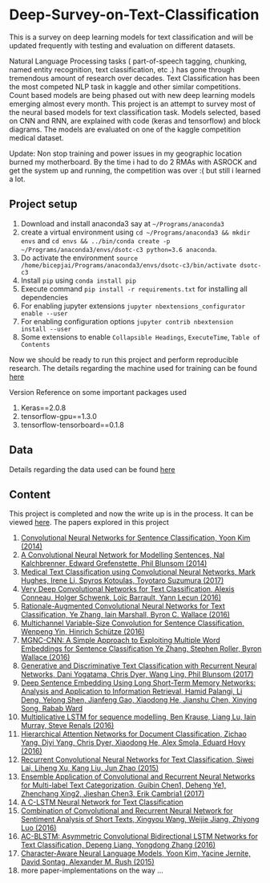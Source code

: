 # Deep-Survey-on-Text-Classification

This is a survey on deep learning models for text classification and will be updated frequently with testing and evaluation on different datasets.


Natural Language Processing tasks ( part-of-speech tagging, chunking, named entity recognition, text classification, etc .) has gone through tremendous amount of research over decades. Text Classification has been the most competed NLP task in kaggle and other similar competitions. Count based models are being phased out with new deep learning models emerging almost every month. This project is an attempt to survey most of the neural based models for text classification task. Models selected, based on CNN and RNN, are explained with code (keras and tensorflow) and block diagrams. The models are evaluated on one of the  kaggle competition medical dataset.

Update:
Non stop training and power issues in my geographic location burned my motherboard. By the time i had to do 2 RMAs with ASROCK and get the system up and running, the competition was over :( but still i learned a lot.

## Project setup

1. Download and install anaconda3 say at `~/Programs/anaconda3`
2. create a virtual environment using `cd ~/Programs/anaconda3 && mkdir envs` and `cd envs && ../bin/conda create -p ~/Programs/anaconda3/envs/dsotc-c3 python=3.6 anaconda`.
3. Do activate the environment `source /home/bicepjai/Programs/anaconda3/envs/dsotc-c3/bin/activate dsotc-c3`
4. Install `pip` using `conda install pip`
5. Execute command `pip install -r requirements.txt` for installing all dependencies
6. For enabling jupyter extensions `jupyter nbextensions_configurator enable --user`
7. For enabling configuration options `jupyter contrib nbextension install --user`
8. Some extensions to enable `Collapsible Headings`, `ExecuteTime`, `Table of Contents`


Now we should be ready to run this project and perform reproducible research. The details regarding the machine used for training can be found [here](https://bicepjai.github.io/machine-learning/2015/05/25/machine-learning-rig.html)

Version Reference on some important packages used

1. Keras==2.0.8
2. tensorflow-gpu==1.3.0
3. tensorflow-tensorboard==0.1.8


## Data

Details regarding the data used can be found  [here](https://github.com/bicepjai/Deep-Survey-Text-Classification/blob/master/data_prep/dataset/README.md)

## Content

This project is completed and now the write up is in the process. It can be viewed [here](https://docs.google.com/document/d/1zAh2lUjweKR8o5OZkv-48NWMVW_Pvvy5O953A-9KcNM/edit?usp=sharing). The papers explored in this project

1. [Convolutional Neural Networks for Sentence Classification, Yoon Kim (2014)](https://github.com/bicepjai/Deep-Survey-Text-Classification/tree/master/deep_models/paper_01_cnn_sent_class)
2. [A Convolutional Neural Network for Modelling Sentences, Nal Kalchbrenner, Edward Grefenstette, Phil Blunsom (2014)](https://github.com/bicepjai/Deep-Survey-Text-Classification/tree/master/deep_models/paper_02_cnn_sent_model)
3. [Medical Text Classification using Convolutional Neural Networks, Mark Hughes, Irene Li, Spyros Kotoulas, Toyotaro Suzumura (2017)](https://github.com/bicepjai/Deep-Survey-Text-Classification/tree/master/deep_models/paper_03_med_cnn)
4. [Very Deep Convolutional Networks for Text Classification, Alexis Conneau, Holger Schwenk, Loïc Barrault, Yann Lecun (2016)](https://github.com/bicepjai/Deep-Survey-Text-Classification/tree/master/deep_models/paper_04_vdcnn)
5. [Rationale-Augmented Convolutional Neural Networks for Text Classification, Ye Zhang, Iain Marshall, Byron C. Wallace (2016)](https://github.com/bicepjai/Deep-Survey-Text-Classification/tree/master/deep_models/paper_05_racnn)
6. [Multichannel Variable-Size Convolution for Sentence Classification, Wenpeng Yin, Hinrich Schütze (2016)](https://github.com/bicepjai/Deep-Survey-Text-Classification/tree/master/deep_models/paper_06_mvcnn)
7. [MGNC-CNN: A Simple Approach to Exploiting Multiple Word Embeddings for Sentence Classification Ye Zhang, Stephen Roller, Byron Wallace (2016)](https://github.com/bicepjai/Deep-Survey-Text-Classification/tree/master/deep_models/paper_07_mgnccnn)
8. [Generative and Discriminative Text Classification with Recurrent Neural Networks, Dani Yogatama, Chris Dyer, Wang Ling, Phil Blunsom (2017)](https://github.com/bicepjai/Deep-Survey-Text-Classification/tree/master/deep_models/paper_08_lstm)
9. [Deep Sentence Embedding Using Long Short-Term Memory Networks: Analysis and Application to Information Retrieval, Hamid Palangi, Li Deng, Yelong Shen, Jianfeng Gao, Xiaodong He, Jianshu Chen, Xinying Song, Rabab Ward](https://github.com/bicepjai/Deep-Survey-Text-Classification/tree/master/deep_models/paper_09_dse_lstm)
10. [Multiplicative LSTM for sequence modelling, Ben Krause, Liang Lu, Iain Murray, Steve Renals (2016)](https://github.com/bicepjai/Deep-Survey-Text-Classification/tree/master/deep_models/paper_10_mul_lstm)
11. [Hierarchical Attention Networks for Document Classification, Zichao Yang, Diyi Yang, Chris Dyer, Xiaodong He, Alex Smola, Eduard Hovy (2016)](https://github.com/bicepjai/Deep-Survey-Text-Classification/tree/master/deep_models/paper_11_hier_att_net)
12. [Recurrent Convolutional Neural Networks for Text Classification, Siwei Lai, Liheng Xu, Kang Liu, Jun Zhao (2015)](https://github.com/bicepjai/Deep-Survey-Text-Classification/tree/master/deep_models/paper_12_rcnn)
13. [Ensemble Application of Convolutional and Recurrent Neural Networks for Multi-label Text Categorization, Guibin Chen1, Deheng Ye1, Zhenchang Xing2, Jieshan Chen3, Erik Cambria1 (2017)](https://github.com/bicepjai/Deep-Survey-Text-Classification/tree/master/deep_models/paper_13_ensemble_cnn_rnn)
14. [A C-LSTM Neural Network for Text Classification](https://github.com/bicepjai/Deep-Survey-Text-Classification/tree/master/deep_models/paper_14_clstm)
15. [Combination of Convolutional and Recurrent Neural Network for Sentiment Analysis of Short Texts, Xingyou Wang, Weijie Jiang, Zhiyong Luo (2016)](https://github.com/bicepjai/Deep-Survey-Text-Classification/tree/master/deep_models/paper_15_comb_cnn_rnn)
16. [AC-BLSTM: Asymmetric Convolutional Bidirectional LSTM Networks for Text Classification, Depeng Liang, Yongdong Zhang (2016)](https://github.com/bicepjai/Deep-Survey-Text-Classification/tree/master/deep_models/paper_16_ac_blstm)
17. [Character-Aware Neural Language Models, Yoon Kim, Yacine Jernite, David Sontag, Alexander M. Rush (2015)](https://github.com/bicepjai/Deep-Survey-Text-Classification/tree/master/deep_models/paper_17_char_aware_nlm)
18. more paper-implementations on the way ...
